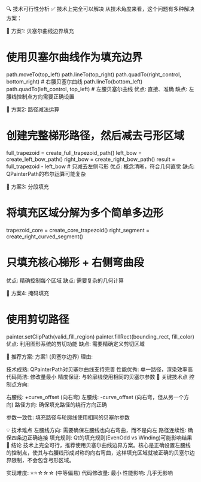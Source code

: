 🔍 技术可行性分析
✅ 技术上完全可以解决
从技术角度来看，这个问题有多种解决方案：

📐 方案1: 贝塞尔曲线边界填充
# 使用贝塞尔曲线作为填充边界
path.moveTo(top_left)
path.lineTo(top_right)
path.quadTo(right_control, bottom_right)  # 右腰贝塞尔曲线
path.lineTo(bottom_left)
path.quadTo(left_control, top_left)       # 左腰贝塞尔曲线
优点: 直接、准确 缺点: 左腰线控制点方向需要正确设置

📐 方案2: 路径减法运算
# 创建完整梯形路径，然后减去弓形区域
full_trapezoid = create_full_trapezoid_path()
left_bow = create_left_bow_path()
right_bow = create_right_bow_path()
result = full_trapezoid - left_bow  # 只减去左侧弓形
优点: 概念清晰，符合几何直觉 缺点: QPainterPath的布尔运算可能复杂

📐 方案3: 分段填充
# 将填充区域分解为多个简单多边形
trapezoid_core = create_core_trapezoid()
right_segment = create_right_curved_segment()
# 只填充核心梯形 + 右侧弯曲段
优点: 精确控制每个区域 缺点: 需要复杂的几何计算

📐 方案4: 掩码填充
# 使用剪切路径
painter.setClipPath(valid_fill_region)
painter.fillRect(bounding_rect, fill_color)
优点: 利用图形系统的剪切功能 缺点: 需要精确定义剪切区域

🎯 推荐方案: 方案1 (贝塞尔边界)
理由:

技术成熟: QPainterPath对贝塞尔曲线支持完善
性能优秀: 单一路径，渲染效率高
代码简洁: 修改量最小
精度保证: 与轮廓线使用相同的贝塞尔参数
🔧 关键技术点
控制点方向:

右腰线: +curve_offset (向右弯)
左腰线: -curve_offset (向右弯，但从另一个方向)
路径方向: 确保填充路径的绕行方向正确

参数一致性: 填充路径与轮廓线使用相同的贝塞尔参数

💡 技术难点
左腰线方向: 需要确保左腰线也向右弯曲，而不是向左
路径连续性: 确保四条边正确连接
填充规则: Qt的填充规则(EvenOdd vs Winding)可能影响结果
🎯 结论
技术上完全可行，推荐使用贝塞尔曲线边界方案。核心是正确设置左腰线的控制点，使其与右腰线形成对称的向右弯曲，这样填充区域就被正确的贝塞尔边界限制，不会包含弓形区域。

实现难度: ⭐⭐☆☆☆ (中等偏易) 代码修改量: 最小 性能影响: 几乎无影响